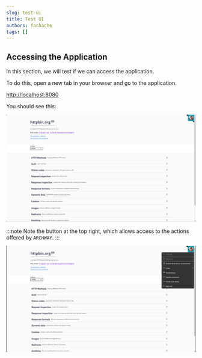 ```yaml
---
slug: test-ui
title: Test UI
authors: fachache
tags: []
---
```


## Accessing the Application

In this section, we will test if we can access the application.

To do this, open a new tab in your browser and go to the application.

[http://localhost:8080](http://localhost:8080)

You should see this:

![httpbin](../img/test/httpbin.png)

:::note
Note the button at the top right, which allows access to the actions offered by `ARCHWAY`.
:::

![httpbin-user-btn](../img/test/httpbin-user-btn.png)